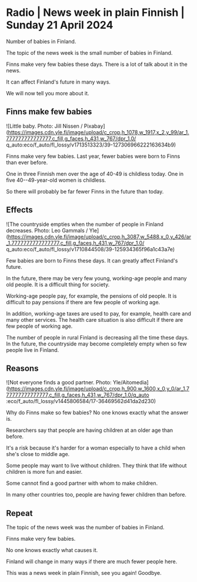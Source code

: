 # Radio \| News week in plain Finnish \| Sunday 21 April 2024

Number of babies in Finland.

The topic of the news week is the small number of babies in Finland.

Finns make very few babies these days. There is a lot of talk about it in the news.

It can affect Finland's future in many ways.

We will now tell you more about it.

## Finns make few babies

![Little baby. Photo: Jill Nissen / Pixabay](https://images.cdn.yle.fi/image/upload/c_crop,h_1078,w_1917,x_2,y_99/ar_1.777777777777777,c_fill,g_faces,h_431,w_767/dpr_1.0/ q_auto:eco/f_auto/fl_lossy/v1713513323/39-127306966222163634b9)

Finns make very few babies. Last year, fewer babies were born to Finns than ever before.

One in three Finnish men over the age of 40-49 is childless today. One in five 40--49-year-old women is childless.

So there will probably be far fewer Finns in the future than today.

## Effects

![The countryside empties when the number of people in Finland decreases. Photo: Leo Gammals / Yle](https://images.cdn.yle.fi/image/upload/c_crop,h_3087,w_5488,x_0,y_426/ar_1.7777777777777777,c_fill,g_faces,h_431,w_767/dpr_1.0/ q_auto:eco/f_auto/fl_lossy/v1710844508/39-125934365f96a1c43a7e)

Few babies are born to Finns these days. It can greatly affect Finland's future.

In the future, there may be very few young, working-age people and many old people. It is a difficult thing for society.

Working-age people pay, for example, the pensions of old people. It is difficult to pay pensions if there are few people of working age.

In addition, working-age taxes are used to pay, for example, health care and many other services. The health care situation is also difficult if there are few people of working age.

The number of people in rural Finland is decreasing all the time these days. In the future, the countryside may become completely empty when so few people live in Finland.

## Reasons

![Not everyone finds a good partner. Photo: Yle/Aitomedia](https://images.cdn.yle.fi/image/upload/c_crop,h_900,w_1600,x_0,y_0/ar_1.777777777777777,c_fill,g_faces,h_431,w_767/dpr_1.0/q_auto :eco/f_auto/fl_lossy/v1445806584/17-36469562d41da2d230)

Why do Finns make so few babies? No one knows exactly what the answer is.

Researchers say that people are having children at an older age than before.

It's a risk because it's harder for a woman especially to have a child when she's close to middle age.

Some people may want to live without children. They think that life without children is more fun and easier.

Some cannot find a good partner with whom to make children.

In many other countries too, people are having fewer children than before.

## Repeat

The topic of the news week was the number of babies in Finland.

Finns make very few babies.

No one knows exactly what causes it.

Finland will change in many ways if there are much fewer people here.

This was a news week in plain Finnish, see you again! Goodbye.

